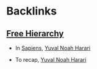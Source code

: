 
# Backlinks
## [Free Hierarchy](<Free Hierarchy.md>)
- In [Sapiens](<Sapiens.md>), [Yuval Noah Harari](<Yuval Noah Harari.md>)

- To recap, [Yuval Noah Harari](<Yuval Noah Harari.md>)


